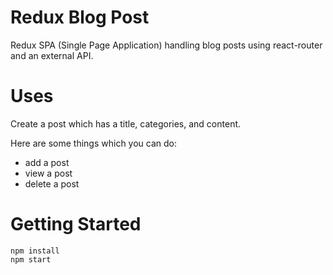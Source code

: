 # Redux Blog Post

Redux SPA (Single Page Application) handling blog posts using react-router and an external API.

# Uses

Create a post which has a title, categories, and content.

Here are some things which you can do:

* add a post
* view a post
* delete a post

# Getting Started

```
npm install
npm start
```
